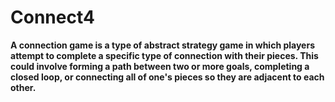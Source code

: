 # Connect4
**A connection game is a type of abstract strategy game in which players attempt to complete a specific type of connection with their pieces. This could involve forming a path between two or more goals, completing a closed loop, or connecting all of one's pieces so they are adjacent to each other.**
